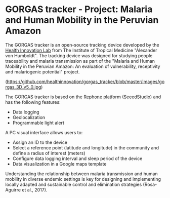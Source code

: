 # GORGAS tracker - Project: Malaria and Human Mobility in the Peruvian Amazon

The GORGAS tracker is an open-source tracking device developed by the [Health Innovation Lab](https://imtavh.cayetano.edu.pe/en/research/labs/health-innovation-laboratory.html) from The Institute of Tropical Medicine "Alexander von Humboldt". The tracking device was designed for studying people traceability and malaria transmission as part of the "Malaria and Human Mobility in the Peruvian Amazon: An evaluation of vulnerability, receptivity and malariogenic potential" project.

(https://github.com/healthinnovation/gorgas_tracker/blob/master/images/gorgas_3D_v5_0.jpg)

The GORGAS tracker is based on the [Rephone](http://wiki.seeedstudio.com/RePhone/) platform (SeeedStudio) and has the following features:
* Data logging
* Geolocalization
* Programmable light alert

A PC visual interface allows users to:
* Assign an ID to the device
* Select a reference point (latitude and longitude) in the community and define a radius of interest (meters)
* Configure data logging interval and sleep period of the device
* Data visualization in a Google maps template

Understanding the relationship between malaria transmission and human mobility in diverse endemic settings is key for designing and implementing locally adapted and sustainable control and elimination strategies (Rosa-Aguirre et al., 2017).
